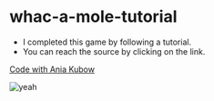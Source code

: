 # whac-a-mole-tutorial

- I completed this game by following a tutorial.
- You can reach the source by clicking on the link.


[Code with Ania Kubow](https://www.youtube.com/watch?v=rJU3tHLgb_c&ab_channel=CodewithAniaKub%C3%B3w)

![yeah](https://media.giphy.com/media/py2UYwTIX5SXm/giphy.gif)
